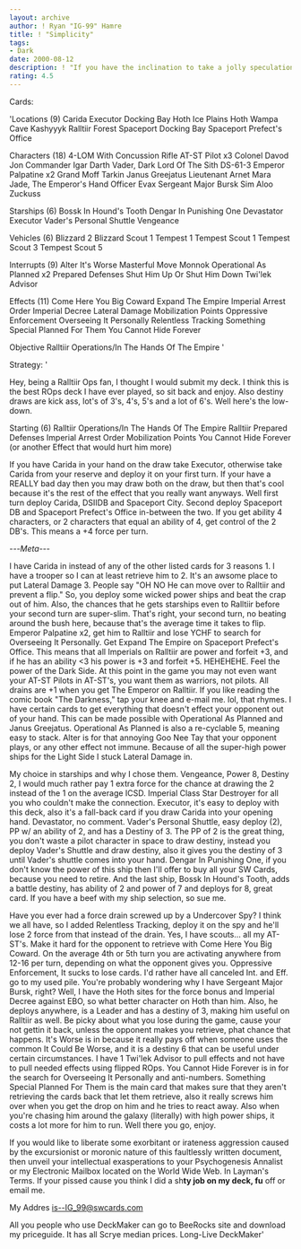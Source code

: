 ```yaml
---
layout: archive
author: ! Ryan "IG-99" Hamre
title: ! "Simplicity"
tags:
- Dark
date: 2000-08-12
description: ! "If you have the inclination to take a jolly speculation at the cards actively involved in my Ralltiir Operations deck, and rate it before exhaustively studying the untarnished analysis of my unflawless deck, then resign from this active circle of ideologi"
rating: 4.5
---
```

Cards: 

'Locations (9)
Carida
Executor Docking Bay
Hoth Ice Plains
Hoth Wampa Cave
Kashyyyk
Ralltiir
Forest
Spaceport Docking Bay
Spaceport Prefect's Office

Characters (18)
4-LOM With Concussion Rifle
AT-ST Pilot  x3
Colonel Davod Jon
Commander Igar
Darth Vader, Dark Lord Of The Sith
DS-61-3
Emperor Palpatine  x2
Grand Moff Tarkin
Janus Greejatus
Lieutenant Arnet
Mara Jade, The Emperor's Hand
Officer Evax
Sergeant Major Bursk
Sim Aloo
Zuckuss

Starships (6)
Bossk In Hound's Tooth
Dengar In Punishing One
Devastator
Executor
Vader's Personal Shuttle
Vengeance

Vehicles (6)
Blizzard 2
Blizzard Scout 1
Tempest 1
Tempest Scout 1
Tempest Scout 3
Tempest Scout 5

Interrupts (9)
Alter
It's Worse
Masterful Move
Monnok
Operational As Planned	x2
Prepared Defenses
Shut Him Up Or Shut Him Down
Twi'lek Advisor

Effects (11)
Come Here You Big Coward
Expand The Empire
Imperial Arrest Order
Imperial Decree
Lateral Damage
Mobilization Points
Oppressive Enforcement
Overseeing It Personally
Relentless Tracking
Something Special Planned For Them
You Cannot Hide Forever

Objective
Ralltiir Operations/In The Hands Of The Empire '

Strategy: '

Hey, being a Ralltiir Ops fan, I thought I would submit my deck. I think this is the best ROps deck I have ever played, so sit back and enjoy. Also destiny draws are kick ass, lot's of 3's, 4's, 5's and a lot of 6's. Well here's the low-down.

Starting (6)
Ralltiir Operations/In The Hands Of The Empire
Ralltiir
Prepared Defenses
Imperial Arrest Order
Mobilization Points
You Cannot Hide Forever (or another Effect that would hurt him more)

If you have Carida in your hand on the draw take Executor, otherwise take Carida from your reserve and deploy it on your first turn. If your have a REALLY bad day then you may draw both on the draw, but then that's cool because it's the rest of the effect that you really want anyways. Well first turn deploy Carida, DSIIDB and Spaceport City. Second deploy Spaceport DB and Spaceport Prefect's Office in-between the two. If you get ability 4 characters, or 2 characters that equal an ability of 4, get control of the 2 DB's. This means a +4 force per turn.

-*-*-*Meta*-*-*-

I have Carida in instead of any of the other listed cards for 3 reasons 1. I have a trooper so I can at least retrieve him to 2. It's an awsome place to put Lateral Damage 3. People say "OH NO He can move over to Ralltiir and prevent a flip." So, you deploy some wicked power ships and beat the crap out of him. Also, the chances that he gets starships even to Ralltiir before your second turn are super-slim. That's right, your second turn, no beating around the bush here, because that's the average time it takes to flip. Emperor Palpatine x2, get him to Ralltiir and lose YCHF to search for Overseeing It Personally. Get Expand The Empire on Spaceport Prefect's Office. This means that all Imperials on Ralltiir are power and forfeit +3, and if he has an ability <3 his power is +3 and forfeit +5. HEHEHEHE. Feel the power of the Dark Side. At this point in the game you may not even want your AT-ST Pilots in AT-ST's, you want them as warriors, not pilots. All drains are +1 when you get The Emperor on Ralltiir. If you like reading the comic book "The Darkness," tap your knee and e-mail me. lol, that rhymes. I have certain cards to get everything that doesn't effect your opponent out of your hand. This can be made possible with Operational As Planned and Janus Greejatus. Operational As Planned is also a re-cyclable 5, meaning easy to stack. Alter is for that annoying Goo Nee Tay that your opponent plays, or any other effect not immune. Because of all the super-high power ships for the Light Side I stuck Lateral Damage in.

My choice in starships and why I chose them. Vengeance, Power 8, Destiny 2, I would much rather pay 1 extra force for the chance at drawing the 2 instead of the 1 on the average ICSD. Imperial Class Star Destroyer for all you who couldn't make the connection. Executor, it's easy to deploy with this deck, also it's a fall-back card if you draw Carida into your opening hand. Devastator, no comment. Vader's Personal Shuttle, easy deploy (2), PP w/ an ability of 2, and has a Destiny of 3. The PP of 2 is the great thing, you don't waste a pilot character in space to draw destiny, instead you deploy Vader's Shuttle and draw destiny, also it gives you the destiny of 3 until Vader's shuttle comes into your hand. Dengar In Punishing One, if you don't know the power of this ship then I'll offer to buy all your SW Cards, because you need to retire. And the last ship, Bossk In Hound's Tooth, adds a battle destiny, has ability of 2 and power of 7 and deploys for 8, great card. If you have a beef with my ship selection, so sue me.

Have you ever had a force drain screwed up by a Undercover Spy? I think we all have, so I added Relentless Tracking, deploy it on the spy and he'll lose 2 force from that instead of the drain. Yes, I have scouts... all my AT-ST's. Make it hard for the opponent to retrieve with Come Here You Big Coward. On the average 4th or 5th turn you are activating anywhere from 12-16 per turn, depending on what the opponent gives you. Oppressive Enforcement, It sucks to lose cards. I'd rather have all canceled Int. and Eff. go to my used pile. You're probably wondering why I have Sergeant Major Bursk, right? Well, I have the Hoth sites for the force bonus and Imperial Decree against EBO, so what better character on Hoth than him. Also, he deploys anywhere, is a Leader and has a destiny of 3, making him useful on Ralltiir as well. Be picky about what you lose during the game, cause your not gettin it back, unless the opponent makes you retrieve, phat chance that happens. It's Worse is in because it really pays off when someone uses the common It Could Be Worse, and it is a destiny 6 that can be useful under certain circumstances. I have 1 Twi'lek Advisor to pull effects and not have to pull needed effects using flipped ROps. You Cannot Hide Forever is in for the search for Overseeing It Personally and anti-numbers. Something Special Planned For Them is the main card that makes sure that they aren't retrieving the cards back that let them retrieve, also it really screws him over when you get the drop on him and he tries to react away. Also when you're chasing him around the galaxy (literally) with high power ships, it costs a lot more for him to run. Well there you go, enjoy.

If you would like to liberate some exorbitant or irateness aggression caused by the excursionist or moronic nature of this faultlessly written document, then unveil your intellectual exasperations to your Psychogenesis Annalist or my Electronic Mailbox located on the World Wide Web. In Layman's Terms. If your pissed cause you think I did a sh**ty job on my deck, fu** off or email me.

My Addres is--IG_99@swcards.com

All you people who use DeckMaker can go to BeeRocks site and download my priceguide. It has all Scrye median prices. Long-Live DeckMaker'